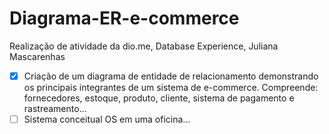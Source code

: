 # Diagrama-ER-e-commerce
Realização de atividade da dio.me, Database Experience, Juliana Mascarenhas


- [x] Criação de um diagrama de entidade de relacionamento demonstrando os principais integrantes de um sistema de e-commerce. Compreende: fornecedores, estoque, produto, cliente, sistema de pagamento e rastreamento...
- [ ] Sistema conceitual OS em uma oficina...
